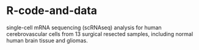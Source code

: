 # R-code-and-data
single-cell mRNA sequencing (scRNAseq) analysis for human cerebrovascular cells from 13 surgical resected samples, including normal human brain tissue and gliomas.

